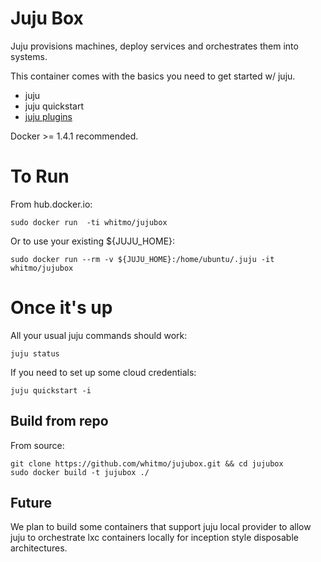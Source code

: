 # Juju Box

Juju provisions machines, deploy services and orchestrates them into
systems.

This container comes with the basics you need to get started w/ juju.

 - juju
 - juju quickstart
 - [juju plugins](https://github.com/juju/plugins)

Docker >= 1.4.1 recommended.


# To Run

From hub.docker.io:

    sudo docker run  -ti whitmo/jujubox

Or to use your existing ${JUJU_HOME}:

    sudo docker run --rm -v ${JUJU_HOME}:/home/ubuntu/.juju -it whitmo/jujubox


# Once it's up

All your usual juju commands should work:

    juju status


If you need to set up some cloud credentials:

    juju quickstart -i


## Build from repo

From source:

    git clone https://github.com/whitmo/jujubox.git && cd jujubox
    sudo docker build -t jujubox ./


## Future

We plan to build some containers that support juju local provider to
allow juju to orchestrate lxc containers locally for inception style
disposable architectures.
